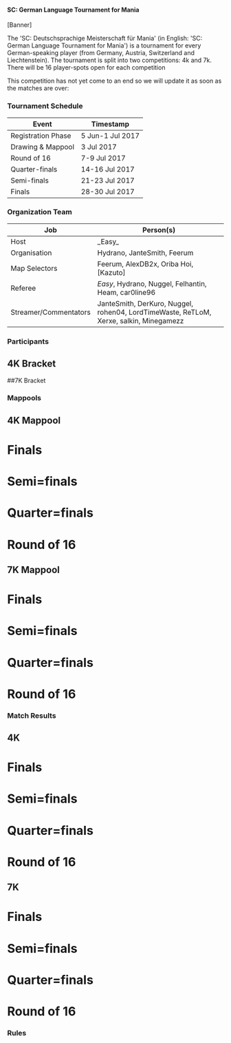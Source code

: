#### SC: German Language Tournament for Mania

[Banner]

The 'SC: Deutschsprachige Meisterschaft für Mania' (in English: 'SC: German Language Tournament for Mania') is a tournament for every German-speaking player (from Germany, Austria, Switzerland and Liechtenstein). 
The tournament is split into two competitions: 4k and 7k. There will be 16 player-spots open for each competition

This competition has not yet come to an end so we will update it as soon as the matches are over:




### Tournament Schedule

| Event              	| Timestamp        	|
|--------------------	|------------------	|
| Registration Phase 	| 5 Jun-1 Jul 2017 	|
| Drawing & Mappool  	| 3 Jul 2017       	|
| Round of 16        	| 7-9 Jul 2017     	|
| Quarter-finals     	| 14-16 Jul 2017   	|
| Semi-finals        	| 21-23 Jul 2017   	|
| Finals             	| 28-30 Jul 2017   	|

### Organization Team

| Job                   	| Person(s)                                                                              	|
|-----------------------	|----------------------------------------------------------------------------------------	|
| Host                  	| \_Easy\_                                                                               	|
| Organisation          	| Hydrano, JanteSmith, Feerum                                                            	|
| Map Selectors         	| Feerum, AlexDB2x, Oriba Hoi, [Kazuto]                                                  	|
| Referee               	| _Easy_, Hydrano, Nuggel, Felhantin, Heam, car0line96                                   	|
| Streamer/Commentators 	| JanteSmith, DerKuro, Nuggel, rohen04, LordTimeWaste, ReTLoM, Xerxe, salkin, Minegamezz 	|

### Participants

## 4K Bracket

##7K Bracket

### Mappools

## 4K Mappool

# Finals

# Semi=finals

# Quarter=finals

# Round of 16

## 7K Mappool

# Finals

# Semi=finals

# Quarter=finals

# Round of 16

### Match Results

## 4K

# Finals

# Semi=finals

# Quarter=finals

# Round of 16

## 7K

# Finals

# Semi=finals

# Quarter=finals

# Round of 16

### Rules
